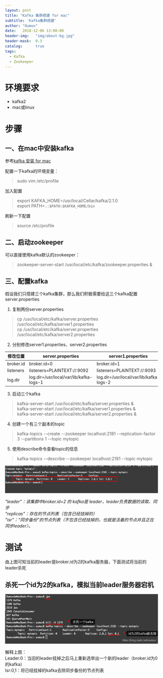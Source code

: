 ```yaml
---
layout: post
title: "Kafka 集群搭建 for mac"
subtitle: 'Kafka集群搭建'
author: "Oumuv"
date:   2018-12-06 13:00:00
header-img:   "img/about-bg.jpg"
header-mask:  0.3
catalog:      true
tags:
  - Kafka
  - Zookeeper
---
```


# 环境要求
* kafka2
* mac或linux

# 步骤
## 一、在mac中安装kafka
参考[kafka 安装 for mac](https://blog.csdn.net/oumuv/article/details/84860181)

配置一下kafka的环境变量：
> sudo vim /etc/profile

加入配置
> export KAFKA_HOME=/usr/local/Cellar/kafka/2.1.0   
> export PATH=```.:$PATH:$KAFKA_HOME/bin```

刷新一下配置
> source /etc/profile

## 二、启动zookeeper
可以直接使用kafka默认的zookeeper：
> zookeeper-server-start /usr/local/etc/kafka/zookeeper.properties &

## 三、配置kafka
假设我们只搭建三个kafka集群，那么我们积极需要给这三个kafka配置server.properties

1. 复制两份server.properties
> cp /usr/local/etc/kafka/server.properties  /usr/local/etc/kafka/server1.properties   
> cp /usr/local/etc/kafka/server.properties  /usr/local/etc/kafka/server2.properties

2. 分别修改server1.properties、server2.properties

修改位置|server.properties|server1.properties|server2.properties
---|---|---|---
broker.id |broker.id=0 |broker.id=1 | broker.id=2
listeners| listeners=PLAINTEXT://:9092|listeners=PLAINTEXT://:9093 | listeners=PLAINTEXT://:9094
log.dir|log.dir=/usr/local/var/lib/kafka-logs-1 | log.dir=/usr/local/var/lib/kafka-logs-2| log.dir=/usr/local/var/lib/kafka-logs-3

3. 启动三个kafka
> kafka-server-start /usr/local/etc/kafka/server.properties &   
> kafka-server-start /usr/local/etc/kafka/server1.properties &   
> kafka-server-start /usr/local/etc/kafka/server2.properties &   

4. 创建一个有三个副本的topic
> kafka-topics --create --zookeeper localhost:2181 --replication-factor 3 --partitions 1 --topic mytopic

5. 使用describe命令查看topic的信息
> kafka-topics --describe --zookeeper localhost:2181 --topic mytopic

![](https://raw.githubusercontent.com/Oumuv/oumuv.git.res/master/resources/img/2018/12/06/5.png)

*"leader"：该集群中broker.id=2 的 kafka是 leader，leader负责数据的读取、同步   
"replicas"：存在的节点列表（包含已经挂掉的）   
"isr"：“同步备份”的节点列表（不包含已经挂掉的，也就是活着的节点并且正在同步leader）。*


# 测试
由上图可知当前的leader是broker.id为2的kafka服务器，下面测试将当前的leader杀死

## 杀死一个id为2的kafka，模拟当前leader服务器宕机

![](https://raw.githubusercontent.com/Oumuv/oumuv.git.res/master/resources/img/2018/12/06/6.png)

解释上图：   
Leader:0：当旧的leader挂掉之后马上重新选举出一个新的leader（broker.id为0的kafka）   
Isr:0,1：将已经挂掉的kafka去除同步备份的节点列表
